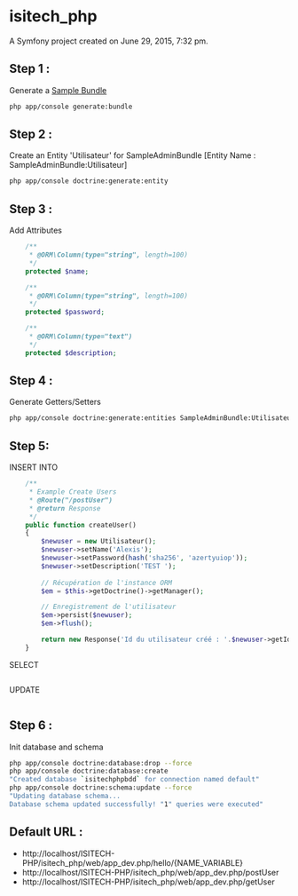 isitech_php
===========

A Symfony project created on June 29, 2015, 7:32 pm.

## Step 1 :
Generate a [Sample Bundle](http://symfony.com/doc/current/cookbook/bundles/best_practices.html)
```sh
php app/console generate:bundle
```

## Step 2 :
Create an Entity 'Utilisateur' for SampleAdminBundle [Entity Name : SampleAdminBundle:Utilisateur]
```sh
php app/console doctrine:generate:entity
```

## Step 3 :
Add Attributes
```php
    /**
     * @ORM\Column(type="string", length=100)
     */
    protected $name;

    /**
     * @ORM\Column(type="string", length=100)
     */
    protected $password;

    /**
     * @ORM\Column(type="text")
     */
    protected $description;
```

## Step 4 :
Generate Getters/Setters
```sh
php app/console doctrine:generate:entities SampleAdminBundle:Utilisateur
```

## Step 5:
INSERT INTO
```php
    /**
     * Example Create Users
     * @Route("/postUser")
     * @return Response
     */
    public function createUser()
    {
        $newuser = new Utilisateur();
        $newuser->setName('Alexis');
        $newuser->setPassword(hash('sha256', 'azertyuiop'));
		$newuser->setDescription('TEST ');
		 
        // Récupération de l'instance ORM
        $em = $this->getDoctrine()->getManager();

        // Enregistrement de l'utilisateur
        $em->persist($newuser);
        $em->flush();

        return new Response('Id du utilisateur créé : '.$newuser->getId());
    }
```
SELECT
```php

```
UPDATE
```php

```

## Step 6 :
Init database and schema
```sh
php app/console doctrine:database:drop --force
php app/console doctrine:database:create
"Created database `isitechphpbdd` for connection named default"
php app/console doctrine:schema:update --force
"Updating database schema...
Database schema updated successfully! "1" queries were executed"
```


## Default URL :
* http://localhost/ISITECH-PHP/isitech_php/web/app_dev.php/hello/{NAME_VARIABLE}
* http://localhost/ISITECH-PHP/isitech_php/web/app_dev.php/postUser
* http://localhost/ISITECH-PHP/isitech_php/web/app_dev.php/getUser